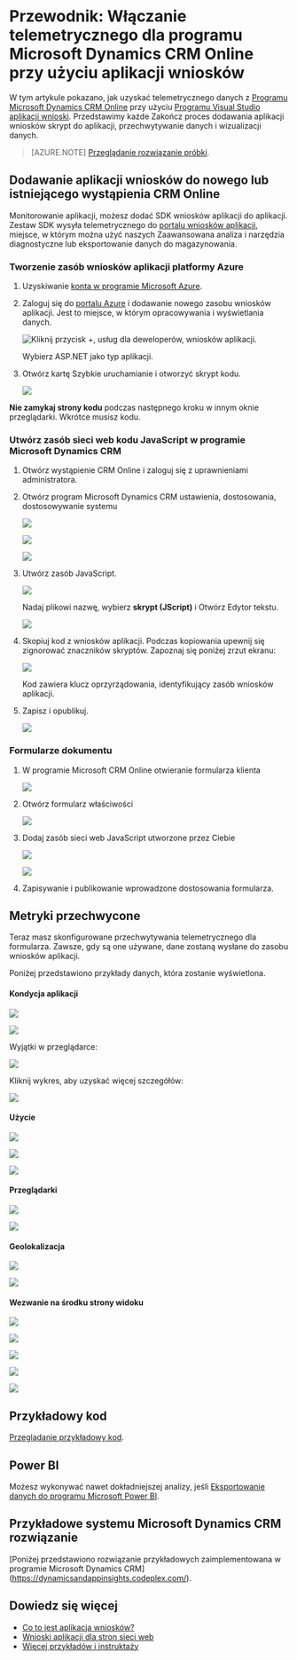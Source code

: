 <properties 
    pageTitle="Przewodnik: Monitorowanie systemu Microsoft Dynamics CRM z wniosków aplikacji" 
    description="Pobieranie telemetrycznego z Microsoft Dynamics CRM Online przy użyciu aplikacji wnioski. Przewodnik po instalacji, wprowadzenie danych, wizualizacji i Eksportuj." 
    services="application-insights" 
    documentationCenter=""
    authors="mazharmicrosoft" 
    manager="douge"/>

<tags 
    ms.service="application-insights" 
    ms.workload="tbd" 
    ms.tgt_pltfrm="ibiza" 
    ms.devlang="na" 
    ms.topic="article" 
    ms.date="11/17/2015" 
    ms.author="awills"/>
 
# <a name="walkthrough-enabling-telemetry-for-microsoft-dynamics-crm-online-using-application-insights"></a>Przewodnik: Włączanie telemetrycznego dla programu Microsoft Dynamics CRM Online przy użyciu aplikacji wniosków

W tym artykule pokazano, jak uzyskać telemetrycznego danych z [Programu Microsoft Dynamics CRM Online](https://www.dynamics.com/) przy użyciu [Programu Visual Studio aplikacji wnioski](https://azure.microsoft.com/services/application-insights/). Przedstawimy każde Zakończ proces dodawania aplikacji wniosków skrypt do aplikacji, przechwytywanie danych i wizualizacji danych.

>[AZURE.NOTE] [Przeglądanie rozwiązanie próbki](https://dynamicsandappinsights.codeplex.com/).

## <a name="add-application-insights-to-new-or-existing-crm-online-instance"></a>Dodawanie aplikacji wniosków do nowego lub istniejącego wystąpienia CRM Online 

Monitorowanie aplikacji, możesz dodać SDK wniosków aplikacji do aplikacji. Zestaw SDK wysyła telemetrycznego do [portalu wniosków aplikacji](https://portal.azure.com), miejsce, w którym można użyć naszych Zaawansowana analiza i narzędzia diagnostyczne lub eksportowanie danych do magazynowania.

### <a name="create-an-application-insights-resource-in-azure"></a>Tworzenie zasób wniosków aplikacji platformy Azure

1. Uzyskiwanie [konta w programie Microsoft Azure](http://azure.com/pricing). 
2. Zaloguj się do [portalu Azure](https://portal.azure.com) i dodawanie nowego zasobu wniosków aplikacji. Jest to miejsce, w którym opracowywania i wyświetlania danych.

    ![Kliknij przycisk +, usług dla deweloperów, wniosków aplikacji.](./media/app-insights-sample-mscrm/01.png)

    Wybierz ASP.NET jako typ aplikacji.

3. Otwórz kartę Szybkie uruchamianie i otworzyć skrypt kodu.

    ![](./media/app-insights-sample-mscrm/03.png)

**Nie zamykaj strony kodu** podczas następnego kroku w innym oknie przeglądarki. Wkrótce musisz kodu. 

### <a name="create-a-javascript-web-resource-in-microsoft-dynamics-crm"></a>Utwórz zasób sieci web kodu JavaScript w programie Microsoft Dynamics CRM

1. Otwórz wystąpienie CRM Online i zaloguj się z uprawnieniami administratora.
2. Otwórz program Microsoft Dynamics CRM ustawienia, dostosowania, dostosowywanie systemu

    ![](./media/app-insights-sample-mscrm/04.png)
    
    ![](./media/app-insights-sample-mscrm/05.png)


    ![](./media/app-insights-sample-mscrm/06.png)

3. Utwórz zasób JavaScript.

    ![](./media/app-insights-sample-mscrm/07.png)

    Nadaj plikowi nazwę, wybierz **skrypt (JScript)** i Otwórz Edytor tekstu.

    ![](./media/app-insights-sample-mscrm/08.png)
    
4. Skopiuj kod z wniosków aplikacji. Podczas kopiowania upewnij się zignorować znaczników skryptów. Zapoznaj się poniżej zrzut ekranu:

    ![](./media/app-insights-sample-mscrm/09.png)

    Kod zawiera klucz oprzyrządowania, identyfikujący zasób wniosków aplikacji.

5. Zapisz i opublikuj.

    ![](./media/app-insights-sample-mscrm/10.png)

### <a name="instrument-forms"></a>Formularze dokumentu

1. W programie Microsoft CRM Online otwieranie formularza klienta

    ![](./media/app-insights-sample-mscrm/11.png)

2. Otwórz formularz właściwości

    ![](./media/app-insights-sample-mscrm/12.png)

3. Dodaj zasób sieci web JavaScript utworzone przez Ciebie

    ![](./media/app-insights-sample-mscrm/13.png)

    ![](./media/app-insights-sample-mscrm/14.png)

4. Zapisywanie i publikowanie wprowadzone dostosowania formularza.


## <a name="metrics-captured"></a>Metryki przechwycone

Teraz masz skonfigurowane przechwytywania telemetrycznego dla formularza. Zawsze, gdy są one używane, dane zostaną wysłane do zasobu wniosków aplikacji.

Poniżej przedstawiono przykłady danych, która zostanie wyświetlona.

#### <a name="application-health"></a>Kondycja aplikacji

![](./media/app-insights-sample-mscrm/15.png)

![](./media/app-insights-sample-mscrm/16.png)

Wyjątki w przeglądarce:

![](./media/app-insights-sample-mscrm/17.png)

Kliknij wykres, aby uzyskać więcej szczegółów:

![](./media/app-insights-sample-mscrm/18.png)

#### <a name="usage"></a>Użycie

![](./media/app-insights-sample-mscrm/19.png)

![](./media/app-insights-sample-mscrm/20.png)

![](./media/app-insights-sample-mscrm/21.png)

#### <a name="browsers"></a>Przeglądarki

![](./media/app-insights-sample-mscrm/22.png)

![](./media/app-insights-sample-mscrm/23.png)

#### <a name="geolocation"></a>Geolokalizacja

![](./media/app-insights-sample-mscrm/24.png)

![](./media/app-insights-sample-mscrm/25.png)

#### <a name="inside-page-view-request"></a>Wezwanie na środku strony widoku

![](./media/app-insights-sample-mscrm/26.png)

![](./media/app-insights-sample-mscrm/27.png)

![](./media/app-insights-sample-mscrm/28.png)

![](./media/app-insights-sample-mscrm/29.png)

![](./media/app-insights-sample-mscrm/30.png)

## <a name="sample-code"></a>Przykładowy kod

[Przeglądanie przykładowy kod](https://dynamicsandappinsights.codeplex.com/).

## <a name="power-bi"></a>Power BI

Możesz wykonywać nawet dokładniejszej analizy, jeśli [Eksportowanie danych do programu Microsoft Power BI](app-insights-export-power-bi.md).

## <a name="sample-microsoft-dynamics-crm-solution"></a>Przykładowe systemu Microsoft Dynamics CRM rozwiązanie

[Poniżej przedstawiono rozwiązanie przykładowych zaimplementowana w programie Microsoft Dynamics CRM] (https://dynamicsandappinsights.codeplex.com/).

## <a name="learn-more"></a>Dowiedz się więcej

* [Co to jest aplikacja wniosków?](app-insights-overview.md)
* [Wnioski aplikacji dla stron sieci web](app-insights-javascript.md)
* [Więcej przykładów i instruktaży](app-insights-code-samples.md)

 
